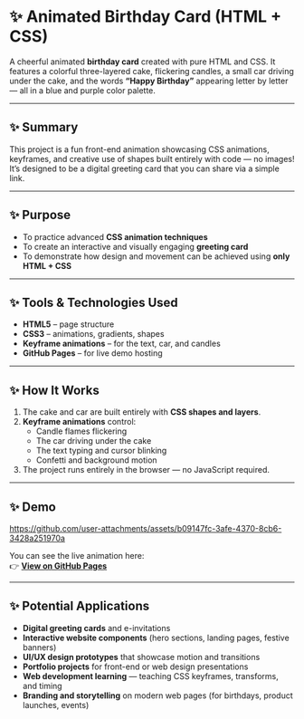 # ✨ Animated Birthday Card (HTML + CSS)

A cheerful animated **birthday card** created with pure HTML and CSS. It features a colorful three-layered cake, flickering candles, a small car driving under the cake, and the words **“Happy Birthday”** appearing letter by letter — all in a blue and purple color palette.

---

## ✨ Summary

This project is a fun front-end animation showcasing CSS animations, keyframes, and creative use of shapes built entirely with code — no images!  
It’s designed to be a digital greeting card that you can share via a simple link.

---

## ✨ Purpose

- To practice advanced **CSS animation techniques**  
- To create an interactive and visually engaging **greeting card**  
- To demonstrate how design and movement can be achieved using **only HTML + CSS**

---

## ✨ Tools & Technologies Used

- **HTML5** – page structure  
- **CSS3** – animations, gradients, shapes  
- **Keyframe animations** – for the text, car, and candles  
- **GitHub Pages** – for live demo hosting  

---

## ✨ How It Works

1. The cake and car are built entirely with **CSS shapes and layers**.  
2. **Keyframe animations** control:
   - Candle flames flickering  
   - The car driving under the cake  
   - The text typing and cursor blinking  
   - Confetti and background motion  
3. The project runs entirely in the browser — no JavaScript required.  

---

## ✨ Demo

https://github.com/user-attachments/assets/b09147fc-3afe-4370-8cb6-3428a251970a

You can see the live animation here:  
👉 **[View on GitHub Pages](https://daria-ropelato.github.io/Birthday_Card_html_css/)**

---

## ✨ Potential Applications

- **Digital greeting cards** and e-invitations  
- **Interactive website components** (hero sections, landing pages, festive banners)  
- **UI/UX design prototypes** that showcase motion and transitions  
- **Portfolio projects** for front-end or web design presentations  
- **Web development learning** — teaching CSS keyframes, transforms, and timing  
- **Branding and storytelling** on modern web pages (for birthdays, product launches, events)


